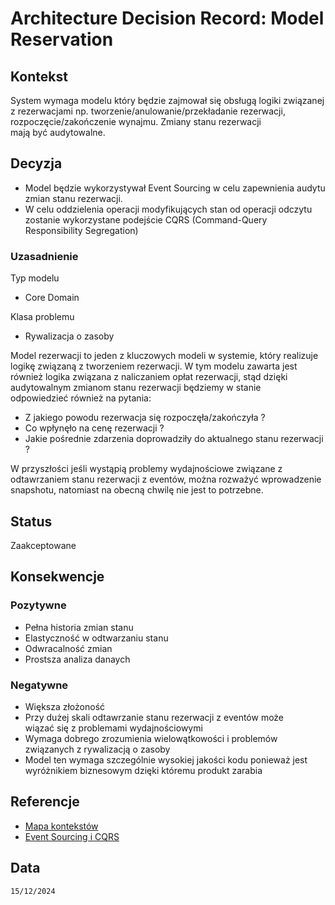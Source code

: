 # Architecture Decision Record: Model Reservation

## Kontekst
System wymaga modelu który będzie zajmował się obsługą logiki związanej z rezerwacjami np. tworzenie/anulowanie/przekładanie rezerwacji, rozpoczęcie/zakończenie wynajmu. Zmiany stanu rezerwacji mają być audytowalne.

## Decyzja

- Model będzie wykorzystywał Event Sourcing w celu zapewnienia audytu zmian stanu rezerwacji.
- W celu oddzielenia operacji modyfikujących stan od operacji odczytu zostanie wykorzystane podejście CQRS (Command-Query Responsibility Segregation)

### Uzasadnienie

Typ modelu
- Core Domain

Klasa problemu
- Rywalizacja o zasoby

Model rezerwacji to jeden z kluczowych modeli w systemie, który realizuje logikę związaną z tworzeniem rezerwacji. W tym modelu zawarta jest również logika związana z naliczaniem opłat rezerwacji, stąd dzięki audytowalnym zmianom stanu rezerwacji będziemy w stanie odpowiedzieć również na pytania:  
- Z jakiego powodu rezerwacja się rozpoczęła/zakończyła ? 
- Co wpłynęło na cenę rezerwacji ?
- Jakie pośrednie zdarzenia doprowadziły do aktualnego stanu rezerwacji ?

 W przyszłości jeśli wystąpią problemy wydajnościowe związane z odtawrzaniem stanu rezerwacji z eventów, można rozważyć wprowadzenie snapshotu, natomiast na obecną chwilę nie jest to potrzebne.

## Status

Zaakceptowane

## Konsekwencje

### Pozytywne
- Pełna historia zmian stanu
- Elastyczność w odtwarzaniu stanu
- Odwracalność zmian
- Prostsza analiza danaych


### Negatywne
- Większa złożoność
- Przy dużej skali odtawrzanie stanu rezerwacji z eventów może wiązać się z problemami wydajnościowymi
- Wymaga dobrego zrozumienia wielowątkowości i problemów związanych z rywalizacją o zasoby
- Model ten wymaga szczególnie wysokiej jakości kodu ponieważ jest wyróżnikiem biznesowym dzięki któremu produkt zarabia


## Referencje

- [Mapa kontekstów](https://github.com/wrzchwc/software-system-design/blob/main/1/README.md#mapa-kontekst%C3%B3w)
- [Event Sourcing i CQRS](https://bulldogjob.pl/readme/cqrs-i-event-sourcing-czyli-latwa-droga-do-skalowalnosci-naszych-systemow)

## Data

``15/12/2024``